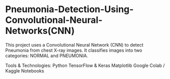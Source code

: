 # Pneumonia-Detection-Using-Convolutional-Neural-Networks(CNN)
This project uses a Convolutional Neural Network (CNN) to detect Pneumonia from chest X-ray images. It classifies images into two categories: NORMAL and PNEUMONIA.

Tools & Technologies:
Python
TensorFlow & Keras
Matplotlib
Google Colab / Kaggle Notebooks
